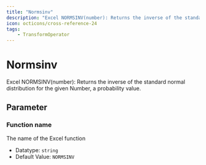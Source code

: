 ```yaml
---
title: "Normsinv"
description: "Excel NORMSINV(number): Returns the inverse of the standard normal distribution for the given Number, a probability value."
icon: octicons/cross-reference-24
tags: 
    - TransformOperator
---
```

# Normsinv
<!-- This file was generated - DO NOT CHANGE IT MANUALLY -->



Excel NORMSINV(number): Returns the inverse of the standard normal distribution for the given Number, a probability value.

## Parameter

### Function name

The name of the Excel function

- Datatype: `string`
- Default Value: `NORMSINV`



